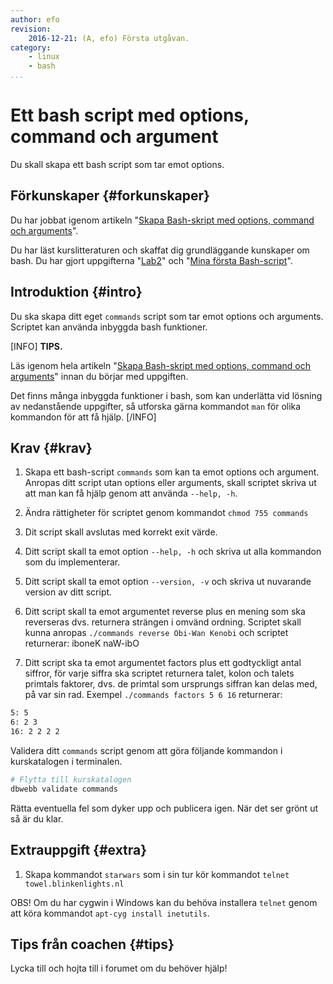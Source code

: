 ```yaml
---
author: efo
revision:
    2016-12-21: (A, efo) Första utgåvan.
category:
    - linux
    - bash
...
```

Ett bash script med options, command och argument
===================================

Du skall skapa ett bash script som tar emot options.

<!--more-->



Förkunskaper {#forkunskaper}
-----------------------

Du har jobbat igenom artikeln "[Skapa Bash-skript med options, command och arguments](kunskap/skapa-bash-skript-med-options-command-och-arguments)".

Du har läst kurslitteraturen och skaffat dig grundläggande kunskaper om bash. Du har gjort uppgifterna "[Lab2](uppgift/linux-lab-2-sok-i-en-logg-fil)" och "[Mina första Bash-script](uppgift/mina-forsta-bash-script)".



Introduktion {#intro}
-----------------------

Du ska skapa ditt eget `commands` script som tar emot options och arguments. Scriptet kan använda inbyggda bash funktioner.


[INFO]
**TIPS.**

Läs igenom hela artikeln "[Skapa Bash-skript med options, command och arguments](kunskap/skapa-bash-skript-med-options-command-och-arguments)" innan du börjar med uppgiften.

Det finns många inbyggda funktioner i bash, som kan underlätta vid lösning av nedanstående uppgifter, så utforska gärna kommandot `man` för olika kommandon för att få hjälp.
[/INFO]



Krav {#krav}
-----------------------

1. Skapa ett bash-script `commands` som kan ta emot options och argument. Anropas ditt script utan options eller arguments, skall scriptet skriva ut att man kan få hjälp genom att använda `--help, -h`.

1. Ändra rättigheter för scriptet genom kommandot `chmod 755 commands`

1. Dit script skall avslutas med korrekt exit värde.

1. Ditt script skall ta emot option `--help, -h` och skriva ut alla kommandon som du implementerar.

1. Ditt script skall ta emot option `--version, -v` och skriva ut nuvarande version av ditt script.

1. Ditt script skall ta emot argumentet reverse plus en mening som ska reverseras dvs. returnera strängen i omvänd ordning. Scriptet skall kunna anropas `./commands reverse Obi-Wan Kenobi` och scriptet returnerar: iboneK naW-ibO

1. Ditt script ska ta emot argumentet factors plus ett godtyckligt antal siffror, för varje siffra ska scriptet returnera talet, kolon och talets primtals faktorer, dvs. de primtal som ursprungs siffran kan delas med, på var sin rad. Exempel `./commands factors 5 6 16` returnerar:

```bash
5: 5
6: 2 3
16: 2 2 2 2
```

Validera ditt `commands` script genom att göra följande kommandon i kurskatalogen i terminalen.

```bash
# Flytta till kurskatalogen
dbwebb validate commands
```

Rätta eventuella fel som dyker upp och publicera igen. När det ser grönt ut så är du klar.  



Extrauppgift {#extra}
-----------------------

1. Skapa kommandot `starwars` som i sin tur kör kommandot `telnet towel.blinkenlights.nl`

OBS! Om du har cygwin i Windows kan du behöva installera `telnet` genom att köra kommandot `apt-cyg install inetutils`.



Tips från coachen {#tips}
-----------------------

Lycka till och hojta till i forumet om du behöver hjälp!
